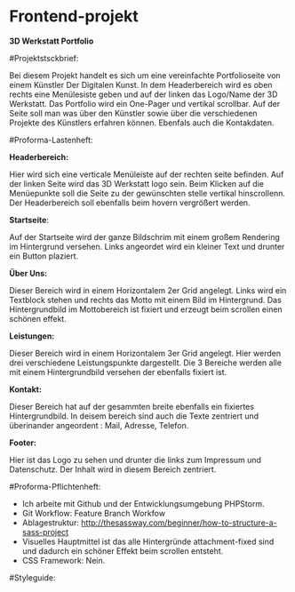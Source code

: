 # Frontend-projekt
 
 **__**3D Werkstatt Portfolio**__**
 
 #Projektstsckbrief:
 
Bei diesem Projekt handelt es sich um eine vereinfachte Portfolioseite von einem Künstler Der Digitalen Kunst.
In dem Headerbereich wird es oben rechts eine Menülesiste geben und auf der linken das Logo/Name der 3D Werkstatt.
Das Portfolio wird ein One-Pager und vertikal scrollbar.
Auf der Seite soll man was über den Künstler sowie über die verschiedenen Projekte des Künstlers erfahren können. 
Ebenfals auch die Kontakdaten.
 
#Proforma-Lastenheft:
      
**Headerbereich:**
 
Hier wird sich eine verticale Menüleiste auf der rechten seite befinden.
Auf der linken Seite wird das 3D Werkstatt logo sein.
Beim Klicken auf die Menüepunkte soll die Seite zu der gewünschten stelle vertikal hinscrollenn.
Der Headerbereich soll ebenfalls beim hovern vergrößert werden.
     
**Startseite**:

Auf der Startseite wird der ganze Bildschrim mit einem großem Rendering im Hintergrund versehen.
Links angeordet wird ein kleiner Text und drunter ein Button plaziert.
     
**Über Uns:**

Dieser Bereich wird in einem Horizontalem 2er Grid angelegt.
Links wird ein Textblock stehen und rechts das Motto mit einem Bild im Hintergrund.
Das Hintergrundbild im Mottobereich ist fixiert und erzeugt beim scrollen einen schönen effekt.
     
**Leistungen:**

Dieser Bereich wird in einem Horizontalem 3er Grid angelegt.
Hier werden drei verschiedene Leistungspunkte dargestellt.
Die 3 Bereiche werden alle mit einem Hintergrundbild versehen der ebenfalls fixiert ist.
     
**Kontakt:**

Dieser Bereich hat auf der gesammten breite ebenfalls ein fixiertes Hintergrundbild.
In deisem bereich sind auch die Texte zentriert und überinander angeordent : Mail, Adresse, Telefon.
     
**Footer:**

Hier ist das Logo zu sehen und drunter die links zum Impressum und Datenschutz.
Der Inhalt wird in diesem Bereich zentriert.
     
#Proforma-Pflichtenheft:
 
- Ich arbeite mit Github und der Entwicklungsumgebung PHPStorm.
- Git Workflow: Feature Branch Workfow
- Ablagestruktur: http://thesassway.com/beginner/how-to-structure-a-sass-project
- Visuelles Hauptmittel ist das alle Hintergründe attachment-fixed sind und dadurch ein schöner Effekt beim scrollen entsteht.
- CSS Framework: Nein.

#Styleguide:
